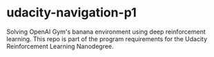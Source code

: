 # udacity-navigation-p1
Solving OpenAI Gym's banana environment using deep reinforcement learning. This repo is part of the program requirements for the Udacity Reinforcement Learning Nanodegree.
